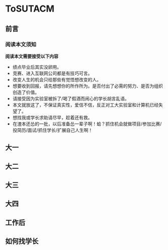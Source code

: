 # ToSUTACM
## 前言
### 阅读本文须知
**阅读本文需要接受以下内容**
- 绩点毕业后其实没卵用。
- 竞赛、进入互联网公司都是有技巧可言。
- 改变人生的机会只给那些有觉悟想改变的人。
- 想要收到回报，请先想想你的所作所为。是否付出了必需的努力、是否为组织创造了价值。
- 请接受因为实验室被拆了/喝了假酒而闹心的学长胡言乱语。
- 本文就放这了，不保证真实性，爱信不信，反正对工大实验室和计算机已经失望了。
- 想找我或学长求助请尽早，趁着还有救。
- 在渣本还怂的一批，以后准备怂一辈子啊！蛤？抓住机会就做项目/参加比赛/投简历/面试/抓住学长/扩展自己人生啊！

## 大一

## 大二

## 大三

## 大四

## 工作后

## 如何找学长